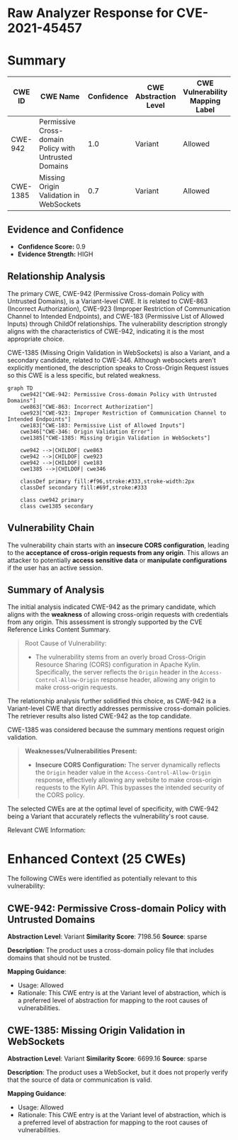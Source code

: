 # Raw Analyzer Response for CVE-2021-45457

# Summary
| CWE ID | CWE Name | Confidence | CWE Abstraction Level | CWE Vulnerability Mapping Label | CWE-Vulnerability Mapping Notes |
|---|---|---|---|---|---|
| CWE-942 | Permissive Cross-domain Policy with Untrusted Domains | 1.0 | Variant | Allowed | Primary CWE |
| CWE-1385 | Missing Origin Validation in WebSockets | 0.7 | Variant | Allowed | Secondary Candidate |

## Evidence and Confidence

*   **Confidence Score:** 0.9
*   **Evidence Strength:** HIGH

## Relationship Analysis
The primary CWE, CWE-942 (Permissive Cross-domain Policy with Untrusted Domains), is a Variant-level CWE. It is related to CWE-863 (Incorrect Authorization), CWE-923 (Improper Restriction of Communication Channel to Intended Endpoints), and CWE-183 (Permissive List of Allowed Inputs) through ChildOf relationships. The vulnerability description strongly aligns with the characteristics of CWE-942, indicating it is the most appropriate choice.

CWE-1385 (Missing Origin Validation in WebSockets) is also a Variant, and a secondary candidate, related to CWE-346. Although websockets aren't explicitly mentioned, the description speaks to Cross-Origin Request issues so this CWE is a less specific, but related weakness.

```mermaid
graph TD
    cwe942["CWE-942: Permissive Cross-domain Policy with Untrusted Domains"]
    cwe863["CWE-863: Incorrect Authorization"]
    cwe923["CWE-923: Improper Restriction of Communication Channel to Intended Endpoints"]
    cwe183["CWE-183: Permissive List of Allowed Inputs"]
    cwe346["CWE-346: Origin Validation Error"]
    cwe1385["CWE-1385: Missing Origin Validation in WebSockets"]
    
    cwe942 -->|CHILDOF| cwe863
    cwe942 -->|CHILDOF| cwe923
    cwe942 -->|CHILDOF| cwe183
    cwe1385 -->|CHILDOF| cwe346

    classDef primary fill:#f96,stroke:#333,stroke-width:2px
    classDef secondary fill:#69f,stroke:#333
    
    class cwe942 primary
    class cwe1385 secondary
```

## Vulnerability Chain
The vulnerability chain starts with an **insecure CORS configuration**, leading to the **acceptance of cross-origin requests from any origin**. This allows an attacker to potentially **access sensitive data** or **manipulate configurations** if the user has an active session.

## Summary of Analysis
The initial analysis indicated CWE-942 as the primary candidate, which aligns with the **weakness** of allowing cross-origin requests with credentials from any origin. This assessment is strongly supported by the CVE Reference Links Content Summary.

> Root Cause of Vulnerability:
>
> *   The vulnerability stems from an overly broad Cross-Origin Resource Sharing (CORS) configuration in Apache Kylin. Specifically, the server reflects the `Origin` header in the `Access-Control-Allow-Origin` response header, allowing any origin to make cross-origin requests.

The relationship analysis further solidified this choice, as CWE-942 is a Variant-level CWE that directly addresses permissive cross-domain policies. The retriever results also listed CWE-942 as the top candidate.

CWE-1385 was considered because the summary mentions request origin validation.

> **Weaknesses/Vulnerabilities Present:**
>
> *   **Insecure CORS Configuration:** The server dynamically reflects the `Origin` header value in the `Access-Control-Allow-Origin` response, effectively allowing any website to make cross-origin requests to the Kylin API. This bypasses the intended security of the CORS policy.

The selected CWEs are at the optimal level of specificity, with CWE-942 being a Variant that accurately reflects the vulnerability's root cause.

Relevant CWE Information:

# Enhanced Context (25 CWEs)
The following CWEs were identified as potentially relevant to this vulnerability:

## CWE-942: Permissive Cross-domain Policy with Untrusted Domains
**Abstraction Level**: Variant
**Similarity Score**: 7198.56
**Source**: sparse

**Description**:
The product uses a cross-domain policy file that includes domains that should not be trusted.

**Mapping Guidance**:
- Usage: Allowed
- Rationale: This CWE entry is at the Variant level of abstraction, which is a preferred level of abstraction for mapping to the root causes of vulnerabilities.

## CWE-1385: Missing Origin Validation in WebSockets
**Abstraction Level**: Variant
**Similarity Score**: 6699.16
**Source**: sparse

**Description**:
The product uses a WebSocket, but it does not properly verify that the source of data or communication is valid.

**Mapping Guidance**:
- Usage: Allowed
- Rationale: This CWE entry is at the Variant level of abstraction, which is a preferred level of abstraction for mapping to the root causes of vulnerabilities.